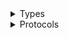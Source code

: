 <details>
<summary>Types</summary>

  - [SageMakerFeatureStoreRuntimeClient](/aws-sdk-swift/reference/0.x/AWSSageMakerFeatureStoreRuntime/SageMakerFeatureStoreRuntimeClient)
  - [SageMakerFeatureStoreRuntimeClient.SageMakerFeatureStoreRuntimeClientConfiguration](/aws-sdk-swift/reference/0.x/AWSSageMakerFeatureStoreRuntime/SageMakerFeatureStoreRuntimeClient.SageMakerFeatureStoreRuntimeClientConfiguration)
  - [SageMakerFeatureStoreRuntimeClientLogHandlerFactory](/aws-sdk-swift/reference/0.x/AWSSageMakerFeatureStoreRuntime/SageMakerFeatureStoreRuntimeClientLogHandlerFactory)
  - [SageMakerFeatureStoreRuntimeClientTypes](/aws-sdk-swift/reference/0.x/AWSSageMakerFeatureStoreRuntime/SageMakerFeatureStoreRuntimeClientTypes)

</details>

<details>
<summary>Protocols</summary>

  - [SageMakerFeatureStoreRuntimeClientProtocol](/aws-sdk-swift/reference/0.x/AWSSageMakerFeatureStoreRuntime/SageMakerFeatureStoreRuntimeClientProtocol)

</details>
